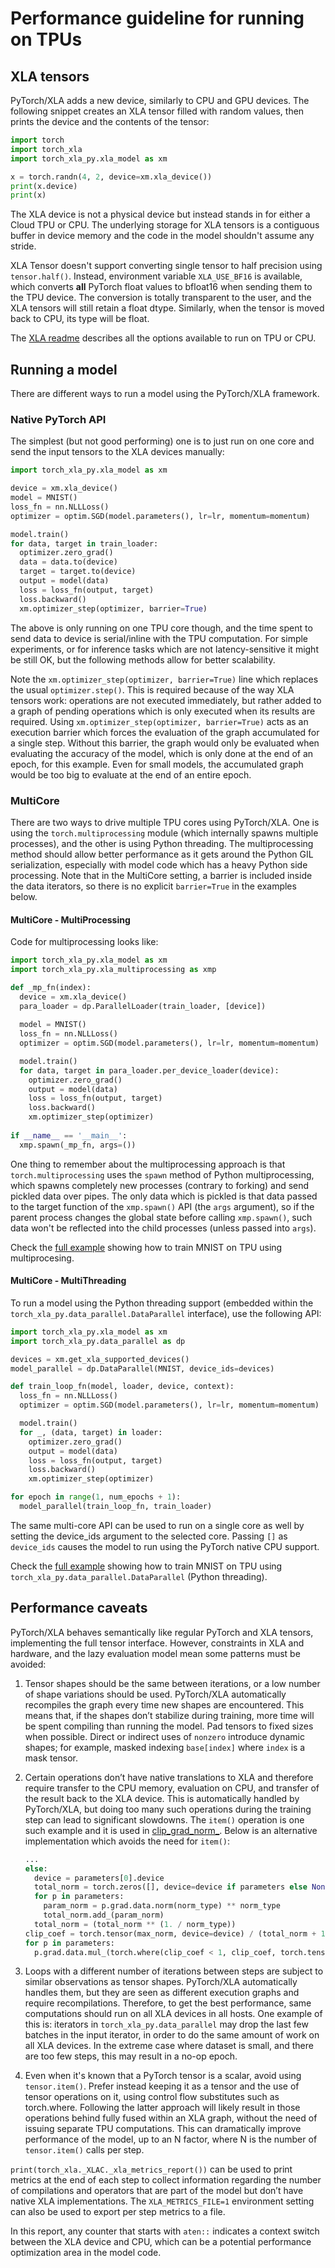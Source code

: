 # Performance guideline for running on TPUs

## XLA tensors

PyTorch/XLA adds a new device, similarly to CPU and GPU devices. The following snippet creates an XLA tensor filled with random values, then prints the device and the contents of the tensor:

```python
import torch
import torch_xla
import torch_xla_py.xla_model as xm

x = torch.randn(4, 2, device=xm.xla_device())
print(x.device)
print(x)
```

The XLA device is not a physical device but instead stands in for either a Cloud TPU or CPU. The underlying storage for XLA tensors is a contiguous buffer in device memory and the code in the model shouldn't assume any stride.

XLA Tensor doesn't support converting single tensor to half precision using `tensor.half()`. Instead, environment variable `XLA_USE_BF16` is available, which converts **all** PyTorch float values to bfloat16 when sending them to the TPU device. The conversion is totally transparent to the user, and the XLA tensors will still retain a float dtype. Similarly, when the tensor is moved back to CPU, its type will be float.

The [XLA readme](https://github.com/pytorch/xla/blob/master/README.md) describes all the options available to run on TPU or CPU.

## Running a model

There are different ways to run a model using the PyTorch/XLA framework.

### Native PyTorch API

The simplest (but not good performing) one is to just run on one core and send the input tensors to the XLA devices manually:

```python
import torch_xla_py.xla_model as xm

device = xm.xla_device()
model = MNIST()
loss_fn = nn.NLLLoss()
optimizer = optim.SGD(model.parameters(), lr=lr, momentum=momentum)

model.train()
for data, target in train_loader:
  optimizer.zero_grad()
  data = data.to(device)
  target = target.to(device)
  output = model(data)
  loss = loss_fn(output, target)
  loss.backward()
  xm.optimizer_step(optimizer, barrier=True)
```

The above is only running on one TPU core though, and the time spent to send data to device is serial/inline with the TPU computation.
For simple experiments, or for inference tasks which are not latency-sensitive it might be still OK, but the following methods allow for better scalability.

Note the `xm.optimizer_step(optimizer, barrier=True)` line which replaces the usual
`optimizer.step()`. This is required because of the way XLA tensors work:
operations are not executed immediately, but rather added to a graph of pending
operations which is only executed when its results are required. Using
`xm.optimizer_step(optimizer, barrier=True)` acts as an execution barrier which forces the
evaluation of the graph accumulated for a single step. Without this barrier, the
graph would only be evaluated when evaluating the accuracy of the model, which
is only done at the end of an epoch, for this example. Even for small models,
the accumulated graph would be too big to evaluate at the end of an entire
epoch.

### MultiCore

There are two ways to drive multiple TPU cores using PyTorch/XLA. One is using the `torch.multiprocessing` module (which internally spawns multiple processes), and the other is using Python threading.
The multiprocessing method should allow better performance as it gets around the Python GIL serialization, especially with model code which has a heavy Python side processing.
Note that in the MultiCore setting, a barrier is included inside the data
iterators, so there is no explicit `barrier=True` in the examples below.

#### MultiCore - MultiProcessing

Code for multiprocessing looks like:

```python
import torch_xla_py.xla_model as xm
import torch_xla_py.xla_multiprocessing as xmp

def _mp_fn(index):
  device = xm.xla_device()
  para_loader = dp.ParallelLoader(train_loader, [device])
  
  model = MNIST()
  loss_fn = nn.NLLLoss()
  optimizer = optim.SGD(model.parameters(), lr=lr, momentum=momentum)

  model.train()
  for data, target in para_loader.per_device_loader(device):
    optimizer.zero_grad()
    output = model(data)
    loss = loss_fn(output, target)
    loss.backward()
    xm.optimizer_step(optimizer)
  
if __name__ == '__main__':
  xmp.spawn(_mp_fn, args=())
```

One thing to remember about the multiprocessing approach is that `torch.multiprocessing` uses the `spawn` method of Python multiprocessing, which spawns completely new processes (contrary to forking) and send pickled data over pipes.
The only data which is pickled is that data passed to the target function of the `xmp.spawn()` API (the `args` argument), so if the parent process changes the global state before calling `xmp.spawn()`, such data won't be reflected into the child processes (unless passed into `args`).

Check the [full example](https://github.com/pytorch/xla/blob/master/test/test_train_mp_mnist.py) showing how to train MNIST on TPU using multiprocesing.

#### MultiCore - MultiThreading

To run a model using the Python threading support (embedded within the `torch_xla_py.data_parallel.DataParallel` interface), use the following API:

```python
import torch_xla_py.xla_model as xm
import torch_xla_py.data_parallel as dp

devices = xm.get_xla_supported_devices()
model_parallel = dp.DataParallel(MNIST, device_ids=devices)

def train_loop_fn(model, loader, device, context):
  loss_fn = nn.NLLLoss()
  optimizer = optim.SGD(model.parameters(), lr=lr, momentum=momentum)

  model.train()
  for _, (data, target) in loader:
    optimizer.zero_grad()
    output = model(data)
    loss = loss_fn(output, target)
    loss.backward()
    xm.optimizer_step(optimizer)

for epoch in range(1, num_epochs + 1):
  model_parallel(train_loop_fn, train_loader)
```

The same multi-core API can be used to run on a single core as well by setting the device_ids argument to the selected core. Passing `[]` as `device_ids` causes the model to run using the PyTorch native CPU support.

Check the [full example](https://github.com/pytorch/xla/blob/master/test/test_train_mnist.py) showing how to train MNIST on TPU using `torch_xla_py.data_parallel.DataParallel` (Python threading).

## Performance caveats

PyTorch/XLA behaves semantically like regular PyTorch and XLA tensors, implementing the full tensor interface. However, constraints in XLA and hardware, and the lazy evaluation model mean some patterns must be avoided:

1.  Tensor shapes should be the same between iterations, or a low number of shape variations should be used. PyTorch/XLA automatically recompiles the graph every time new shapes are encountered. This means that, if the shapes don’t stabilize during training, more time will be spent compiling than running the model. Pad tensors to fixed sizes when possible. Direct or indirect uses of `nonzero` introduce dynamic shapes; for example, masked indexing `base[index]` where `index` is a mask tensor.
1.  Certain operations don’t have native translations to XLA and therefore require transfer to the CPU memory, evaluation on CPU, and transfer of the result back to the XLA device. This is automatically handled by PyTorch/XLA, but doing too many such operations during the training step can lead to significant slowdowns. The `item()` operation is one such example and it is used in [clip_grad_norm_](https://github.com/pytorch/pytorch/blob/de19eeee99a2a282fc441f637b23d8e50c75ecd1/torch/nn/utils/clip_grad.py#L33). Below is an alternative implementation which avoids the need for `item()`:

    ```python
    ...
    else:
      device = parameters[0].device
      total_norm = torch.zeros([], device=device if parameters else None)
      for p in parameters:
        param_norm = p.grad.data.norm(norm_type) ** norm_type
        total_norm.add_(param_norm)
      total_norm = (total_norm ** (1. / norm_type))
    clip_coef = torch.tensor(max_norm, device=device) / (total_norm + 1e-6)
    for p in parameters:
      p.grad.data.mul_(torch.where(clip_coef < 1, clip_coef, torch.tensor(1., device=device)))
    ```


1.  Loops with a different number of iterations between steps are subject to similar observations as tensor shapes. PyTorch/XLA automatically handles them, but they are seen as different execution graphs and require recompilations. Therefore, to get the best performance, same computations should run on all XLA devices in all hosts.
One example of this is: iterators in `torch_xla_py.data_parallel` may drop the
last few batches in the input iterator, in order to do the same amount of work
on all XLA devices. In the extreme case where dataset is small, and there are
too few steps, this may result in a no-op epoch.

1. Even when it's known that a PyTorch tensor is a scalar, avoid using
   `tensor.item()`. Prefer instead keeping it as a tensor and the use of tensor
   operations on it, using control flow substitutes such as torch.where.
   Following the latter approach will likely result in those operations behind
   fully fused within an XLA graph, without the need of issuing separate TPU
   computations. This can dramatically improve performance of the model, up to
   an N factor, where N is the number of `tensor.item()` calls per step.

`print(torch_xla._XLAC._xla_metrics_report())` can be used to print metrics at the end of each step to collect information regarding the number of compilations and operators that are part of the model but don’t have native XLA implementations. The `XLA_METRICS_FILE=1` environment setting can also be used to export per step metrics to a file.

In this report, any counter that starts with `aten::`
indicates a context switch between the XLA device and CPU, which can be a
potential performance optimization area in the model code.

